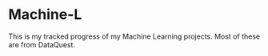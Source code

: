 # Machine-L

This is my tracked progress of my Machine Learning projects. Most of these are from DataQuest.
